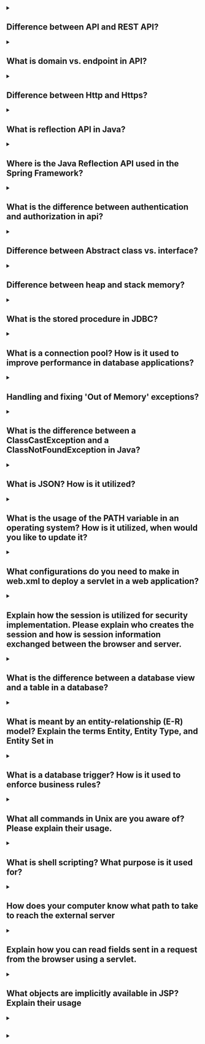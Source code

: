 <details><summary>

## Difference between API and REST API?
</summary>
An API (Application Programming Interface) is a set of rules that define how applications or devices can connect to and communicate with each other. A REST API is a specific type of API that adheres to the constraints of the REST architectural style. REST stands for Representational State Transfer. REST is a style of web architecture that governs the behavior of clients and servers. REST APIs use HTTP requests to interact with data. Traditional APIs can use a variety of protocols.
REST APIs are also known as RESTful APIs. When a client requests a resource using a REST API, the server transfers back the current state of the resource in a standardized representation.
</details>
<details><summary>

## What is domain vs. endpoint in API?
</summary>
A domain is a library of common components, such as parameters, responses, and data models, that are used across multiple API definitions. An endpoint is a component of an API. It's a specific location within an API that accepts requests and sends back responses.
Endpoints are the locations of the resources, and the API uses endpoint URLs to retrieve the requested resources. For example, assuming the base URL of https://api.example.com/v1, the /users endpoint refers to https://api.example.com/v1/users.
APIs work by sending requests for information from a web application or web server and receiving a response.
</details>
<details><summary>

## Difference between Http and Https?
</summary>

HTTP (Hypertext Transfer Protocol) is the primary protocol for transmitting information across the internet. HTTPS (Hypertext Transfer Protocol Secure) is a more secure version of HTTP. The main difference between the two is that HTTPS uses encryption to protect information as it is sent between clients and servers. HTTPS encrypts data entered into a user's device and data going from the website to the browser. This makes it difficult for anyone to intercept information like passwords or credit card numbers.

Here are some other differences between HTTP and HTTPS:
- HTTP sends data over port 80, while HTTPS uses port 443.
- HTTP operates at the application layer, while HTTPS operates at the transport layer.
- HTTP transfers data in plain text, while HTTPS transfers data in cipher text.
- HTTP is faster than HTTPS because HTTPS consumes computation power to encrypt the communication channel.

HTTPS requires an SSL certificate and a CA signature, while HTTP does not require SSL certificates.
</details>
<details><summary>

## What is reflection API in Java?
</summary>
The Java Reflection API is a set of classes and interfaces that allows Java code to examine or modify the runtime behavior of a class at run time. The java.lang.Class class provides many methods that can be used to get metadata, and examine and change the run time behavior of a class. The java.lang and java.lang.reflect packages provide classes for Java reflection.

The Reflection API is mainly used in:
- IDE (Integrated Development Environment) e.g., Eclipse, MyEclipse, NetBeans, etc.
- Debugger
- Test Tools etc.

Here are some examples of how the Reflection API can be used:
- To get information about the fields, methods, and constructors of a class.
- To create instances of classes at runtime.
- To invoke methods at runtime.
- To get and set the values of fields at runtime.
- To override the access control restrictions on classes and members.

The Reflection API is a powerful tool that can be used to do things that would not be possible without it. However, it is important to use it carefully, as it can also be used to do things that could have unintended consequences.
</details>
<details><summary>

## Where is the Java Reflection API used in the Spring Framework?
</summary>
The Java Reflection API is used in the Spring Framework in a number of places, including:

- To create Spring beans at runtime.
- To inject dependencies into Spring Beans.
- To resolve the type of a Spring bean at runtime.
- To invoke methods on Spring beans.
- To get and set the values of fields on Spring beans.
- To override the access control restrictions on Spring beans.


The use of the Java Reflection API in the Spring Framework allows for a greater degree of flexibility and extensibility than would be possible without it. For example, it allows Spring beans to be created at runtime, even if the classes for those beans are not known at compile time. This can be useful in situations where the Spring beans are dynamically generated or loaded from a database.


The use of the Java Reflection API in the Spring Framework also makes it possible to inject dependencies into Spring beans that are not known at compile time. This can be useful in situations where the dependencies are provided by a third-party library or are dynamically generated.


Overall, the use of the Java Reflection API in the Spring Framework makes it a more powerful and flexible framework than would be possible without it.
</details>
<details><summary>

## What is the difference between authentication and authorization in api?
</summary>

Authentication and authorization are two different security functions. Authentication verifies a user's identity, while authorization determines what resources a user can access.

Authentication is the process of verifying a user's identity before granting access to an API. Authorization is the process of determining what resources a user can access.

For example, when you go through security at an airport, you show your ID to authenticate your identity. Authorization is like an airline determining which people can come on board.

Authentication and authorization are often used interchangeably, but they are two separate functions.
</details>
<details><summary>

## Difference between Abstract class vs. interface?
</summary>

Abstract classes and interfaces are both used for abstraction in object-oriented programming. The main difference between the two is that abstract classes can have state, while interfaces cannot. Abstract classes are used to define default behavior for subclasses. Interfaces are used to define behavior that can be implemented by multiple unrelated classes.

Here are some other differences between abstract classes and interfaces:

- Abstract classes can have abstract and non-abstract methods, while interfaces can only have abstract, static, and default methods.
- Abstract classes can extend one abstract class and implement multiple interfaces, while interfaces can only extend other interfaces.
- Abstract classes have no restrictions on field and method modifiers, while in an interface, all are public by default.
- Abstract classes can have instance and static initialization blocks, while interfaces cannot.
- Abstract classes can be used to provide a base for a hierarchy of classes or provide a common implementation. Interfaces can be used to define a contract behavior.
</details>
<details><summary>

## Difference between heap and stack memory?
</summary>

In Java, heap and stack are two different types of memory that are used to store data. The heap is used to store objects, while the stack is used to store local variables and method call information.

The heap is a large, unstructured area of memory that can be used to store any type of object. Objects are created on the heap by the new keyword. The garbage collector is responsible for managing the heap and removing objects that are no longer needed.

The stack is a small, fixed-size area of memory that is used to store local variables and method call information. Local variables are variables that are declared within a method. Method call information is used to keep track of the current method call and the methods that have been called before it.

The stack is used in a last-in, first-out (LIFO) manner. This means that the last variable that was declared is the first variable that is removed. The stack is also used to store the return address of a method call. The return address is the location of the code that will be executed after the method call returns.

The heap and stack are two important parts of the Java memory model. They work together to provide a safe and efficient way to store data.
</details>
<details><summary>

## What is the stored procedure in JDBC?
</summary>

A stored procedure is a set of SQL statements that are stored together as a single block of code in a database. Stored procedures can be reused multiple times without having to write the queries again. They can provide multiple output values and accept input as well as output parameters.

Stored procedures are executed on the server side and perform a set of actions, before returning the results to the client side. They consist of database access commands (SQL), control statements, and data structures that manipulate the data obtained from the database.

Stored procedures are accessible by all applications that can access relational databases, including Java, Python, and PHP. The procedure code is defined in a Java class method and stored in the database. This is executed using SQL.
</details>
<details><summary>

## What is a connection pool? How is it used to improve performance in database applications?
</summary>

A connection pool is a cache of database connections that can be reused when a database is accessed. Connection pooling is a technique that can improve the performance of database applications.

Connection pooling works by:

- Creating a pool of open connections.
- Passing these connections from database operation to database operation as needed.
- Avoiding the overhead of creating a new database connection every time an application or server object requires access to a database.
- Conserving application resources for future requests.
- Allowing a database to scale effectively as the data stored there and the number of clients accessing it grow.

Connection pooling can be implemented by deploying an intermediary queuing system to manage and recycle database connections. The JDBC Connection Pool Assistant can help you create and deploy a connection pool.
</details>
<details><summary>

## Handling and fixing 'Out of Memory' exceptions?
</summary>

Out of Memory exceptions, or OutOfMemoryError, are runtime errors in Java that occur when the Java Virtual Machine (JVM) cannot allocate an object due to insufficient space in the Java heap. The Java Garbage Collector (GC) cannot free up the space required for a new object.

Here are some ways to fix OutOfMemoryError:
- Increase the size of the Metaspace by adding the -XX:MaxMetaspaceSize flag to the startup parameters of your Java application.
- Increase the heap size of the Perm space by using the JVM option "-XX: MaxPermSize".
- Restructure your code to use less memory. For example, you could stream the output instead of holding the whole thing in memory.
- Give the JVM more memory with the -Xmx option.
- Keep data access to a minimum. Let the database do the hard work for you (querying) and only bring back the data you need to the JVM.

You can look in the atlassian-confluence.log to see which type of OutOfMemory Error you're receiving.
</details>
<details><summary>

## What is the difference between a ClassCastException and a ClassNotFoundException in Java?
</summary>

The main difference between a ClassCastException and a ClassNotFoundException in Java is that a ClassCastException is thrown when an object is not of the expected type, while a ClassNotFoundException is thrown when a class cannot be found.

A ClassCastException is a checked exception, which means that it must be caught or declared in the method signature. It is thrown when an object is cast to a type that it is not compatible with. For example, the following code will throw a ClassCastException:
```
Object o = new Integer(10);
String s = (String) o; // This will throw a ClassCastException
```

In this example, the object o is an Integer, but it is being cast to a String. This is not allowed, because an Integer cannot be converted to a String.

A ClassNotFoundException is an unchecked exception, which means that it does not need to be caught or declared in the method signature. It is thrown when a class cannot be found. For example, the following code will throw a ClassNotFoundException:
```
try {
  Class<?> c = Class.forName("java.lang.String");
} catch (ClassNotFoundException e) {
  // This will be executed if the class cannot be found
}
```

In this example, the class java.lang.String is being looked up, but it cannot be found. This is because the class is not in the classpath.

In general, ClassCastExceptions are more common than ClassNotFoundExceptions. This is because ClassCastExceptions can be caused by a variety of errors, such as misspelling a class name or using an incompatible version of a class. ClassNotFoundExceptions are typically only caused by missing classes.
</details>
<details><summary>

## What is JSON? How is it utilized?
</summary>

JSON (JavaScript Object Notation) is a text-based format for storing and transporting data. It is often used when data is sent from a server to a web page or browser. JSON is a lightweight format that is easy to read and write. It is also easy for software to parse and generate.

JSON is used as an alternative to Extensible Markup Language (XML). It was introduced in the early 2000s as part of JavaScript. Today, 
JSON is the universal standard of data exchange.

JSON is used for:
- Exchanging data between web clients and web servers
- Transmitting data in web applications
- Serializing structured data and exchanging it over a network

JSON is a language-independent data format that supports almost every kind of language, framework, and library.
</details>
<details><summary>

## What is the usage of the PATH variable in an operating system? How is it utilized, when would you like to update it?
</summary>

The PATH variable is an environment variable that contains a list of directories the operating system checks before running a command. The PATH variable makes it easy to run commonly used programs located in their own folders. Updating the PATH variable allows you to run any executables found in the directories mentioned in PATH from any directory without typing the absolute file path.

The PATH variable is the most frequently used environment variable. It is an important security control. The default systemwide PATH value is specified in the /etc/profile file. Each user normally has a PATH value in the user's $HOME/. profile file.

If used unwisely, the value of the PATH variable can slow down the operating system by searching too many locations, or invalid locations.
</details>
<details><summary>

## What configurations do you need to make in web.xml to deploy a servlet in a web application?
</summary>

To configure a servlet in web.xml, you need to:
- Define the servlet name and class name using the <servlet> element
- Map the servlet to a URL or URL pattern
- Add initializations and security roles for the servlet
- Define mappings between URL paths and the servlets that handle requests with those paths

The web server uses this configuration to identify the servlet to handle a given request. For example, the doGet() method for HTTP GET requests.

The web.xml file is located in the WEB-INF directory. It does not represent the entire configuration that is available for the web application. Other servlets, filters, and listeners can be defined using programmatic configurations, annotations, and web fragments.
</details>
<details><summary>

## Explain how the session is utilized for security implementation. Please explain who creates the session and how is session information exchanged between the browser and server.
</summary>

A session is a unique identifier that identifies a user's session on a website or application. A session is created when a user logs in to a website or app. The server creates a session ID, or session token, which is a randomly generated string. The session ID is attached to the response and is valid for a period of time.

The session management process is as follows:
1. The user enters login credentials and submits.
2. The client sends a request with the login credentials.
3. The server receives the request and checks if the login credentials are valid.
4. If valid, the server creates a session and attaches the session ID to the response.

The session ID is used to identify if the request came from the authenticated user without needing re-authentication.

Session management involves sharing secrets with authenticated users. Secure cryptographic network communications are essential to maintaining session management security.
</details>
<details><summary>

## What is the difference between a database view and a table in a database?
</summary>

A database view is a virtual table that is extracted from a database. A table is an actual table that exists in physical locations. A view is a subset of a database and is based on a query that runs on one or more database tables. A view is used to query certain data present in different tables. A table is an independent data object that stores the data of a database.

Here are some differences between a view and a table:
- A view depends on the table.
- A view is a virtual table, it does not occupy storage space.
- A table is structured with columns and rows.
- A table is an independent data object.
- A table holds the basic user data and instances of defined objects.
- A view is used to query certain data present in different tables.
</details>
<details><summary>

## What is meant by an entity-relationship (E-R) model? Explain the terms Entity, Entity Type, and Entity Set in
</summary>

An entity-relationship (ER) model is a high-level data model that describes how entities relate to each other in a specific domain. The ER model is used to design a database by identifying entities and the relationships between them. The ER model is represented by an ER diagram, which is a blueprint for a database.

The ER model is based on two concepts:
- Entities: Tables that contain specific information
- Relationships: Associations or interactions between entities

The ER model is commonly used in software engineering to represent things a business needs to remember to perform business processes. It can also be used to teach students the basics of database structure.

An entity type in an ER diagram is defined by a name and a set of attributes. For example, a student entity type might have the attributes roll number, student name, age, and mobile number.
</details>
<details><summary>

## What is a database trigger? How is it used to enforce business rules?
</summary>

A database trigger is a set of procedural codes that is automatically executed in response to a specific event in a database. Triggers are used to enforce business rules, maintain data integrity, and automate certain actions within a database.

Triggers can be defined to run instead of or after DML (Data Manipulation Language) actions such as INSERT, UPDATE, and DELETE.

Triggers can also be defined to run after system events such as a login or logout.

Triggers are an important method for enforcing business rules because they automatically perform an action after a change is made to the database.
</details>
<details><summary>

## What all commands in Unix are you aware of? Please explain their usage.
</summary>

Here are some Unix commands and their usage:
- cat: Creates and displays short files
- chmod: Changes permissions
- cd: Changes directory
- cp: Copies files
- date: Displays the system date and time
- ls: Lists the contents of a directory
- man: Gets documentation for any command
- ftp: Connects to a remote machine to download or upload files
- grep: Searches a file

Other Unix commands include:

mv, rm, mkdir, rmdir, ps, kill.

When writing Unix commands, you can follow these general rules:
- Enter commands in lowercase
- Options are often single letters prefixed with a dash (-)
- Options are set off by any number of spaces or tabs
</details>
<details><summary>

## What is shell scripting? What purpose is it used for?
</summary>

Shell scripting is a computer program that is used to automate repetitive tasks. It is often used by system administrators to save time and increase accuracy. Shell scripts can be used for tasks such as:
- Backing up files
- Monitoring system resources
- Managing user accounts
- Creating command tools
- Manipulating files
- Running programs
- Linking programs together
- Completing batches

Shell scripts are written as a sequence of commands in a file. The file is made up of ASCII text, also called plain text. You can use a text editor to create shell scripts. Some good command line text editors include vim, emacs, and nano.

Shell scripts are easier to write and debug than other programming languages like C or C++. You can transfer the shell script to other UNIX and similar operating systems and execute it.
</details>
<details><summary>

## How does your computer know what path to take to reach the external server
</summary>

When a computer tries to reach a server, it uses a Domain Name System (DNS) server to translate the URL into an IP address. This process is called DNS resolution. The DNS server then provides the IP address to reach the server.

The router uses a forwarding table to determine the best path to reach the destination device. The router consults the routing table to find the IP address of the destination device. The router then uses the forwarding table to pick the next path based on the destination IP address.

You can use Traceroute to trace the path between your computer and a target destination.
</details>
<details><summary>

## Explain how you can read fields sent in a request from the browser using a servlet.
</summary>

Servlets are classes in a Java web application that handle requests and responses from client browsers. When a form is submitted, the servlet's doPost() method is invoked. The field values are submitted to the servlet as parameters in the HTTP request. You can use the following methods on the request object to get the parameter values: getParameter(, getParameterValues(, getParameterNames(.

The getParameter() method returns the value of a request parameter as a string. If there is no parameter, it returns null. You can use this method when the parameter has a single value.

The getParameterValues() method is used if the parameter appears more than once and returns multiple values. For example, a checkbox.

The getParameterNames() method is used if you want a complete list of all parameters in the current request.
</details>
<details><summary>

## What objects are implicitly available in JSP? Explain their usage
</summary>

JSP implicit objects are created automatically by the container during the translation of a JSP page to a servlet. These objects can be used directly in scriptlets without initializing or declaring them.

Here are some of the implicit objects in JSP:
- page: A synonym for "this", used to call methods defined by the translated servlet class
- pageContext: The context for the JSP page, which provides access to other objects
- servletContext: The context for the JSP page's servlet and any web components in the same application
- Exception: Allows the designated JSP to access exception data

Other implicit objects include: out, request, response, session, and application.

You can use these objects to get, set, and remove attributes in four scopes: page, request, session, and application.
</details>
<details><summary>

## 
</summary>


</details>
<details><summary>

## 
</summary>


</details>

